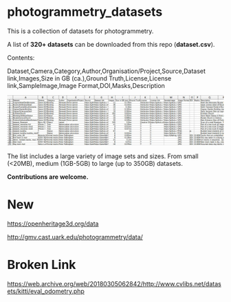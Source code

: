 # photogrammetry_datasets
This is a collection of datasets for photogrammetry.

A list of **320+ datasets** can be downloaded from this repo (**dataset.csv**).

Contents:

Dataset,Camera,Category,Author,Organisation/Project,Source,Dataset link,Images,Size in GB (ca.),Ground Truth,License,License link,SampleImage,Image Format,DOI,Masks,Description

![Preview](csvpreview.JPG)

The list includes a large variety of image sets and sizes.
From small (<20MB), medium (1GB-5GB) to large (up to 350GB) datasets.

**Contributions are welcome.**


# New

https://openheritage3d.org/data

http://gmv.cast.uark.edu/photogrammetry/data/

# Broken Link

https://web.archive.org/web/20180305062842/http://www.cvlibs.net/datasets/kitti/eval_odometry.php
